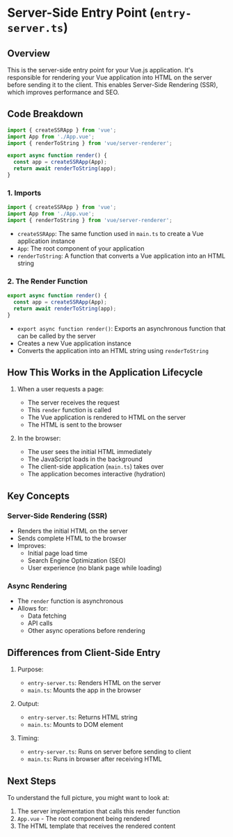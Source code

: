 # Server-Side Entry Point (`entry-server.ts`)

## Overview
This is the server-side entry point for your Vue.js application. It's responsible for rendering your Vue application into HTML on the server before sending it to the client. This enables Server-Side Rendering (SSR), which improves performance and SEO.

## Code Breakdown

```typescript
import { createSSRApp } from 'vue';
import App from './App.vue';
import { renderToString } from 'vue/server-renderer';

export async function render() {
  const app = createSSRApp(App);
  return await renderToString(app);
}
```

### 1. Imports
```typescript
import { createSSRApp } from 'vue';
import App from './App.vue';
import { renderToString } from 'vue/server-renderer';
```
- `createSSRApp`: The same function used in `main.ts` to create a Vue application instance
- `App`: The root component of your application
- `renderToString`: A function that converts a Vue application into an HTML string

### 2. The Render Function
```typescript
export async function render() {
  const app = createSSRApp(App);
  return await renderToString(app);
}
```
- `export async function render()`: Exports an asynchronous function that can be called by the server
- Creates a new Vue application instance
- Converts the application into an HTML string using `renderToString`

## How This Works in the Application Lifecycle

1. When a user requests a page:
   - The server receives the request
   - This `render` function is called
   - The Vue application is rendered to HTML on the server
   - The HTML is sent to the browser

2. In the browser:
   - The user sees the initial HTML immediately
   - The JavaScript loads in the background
   - The client-side application (`main.ts`) takes over
   - The application becomes interactive (hydration)

## Key Concepts

### Server-Side Rendering (SSR)
- Renders the initial HTML on the server
- Sends complete HTML to the browser
- Improves:
  - Initial page load time
  - Search Engine Optimization (SEO)
  - User experience (no blank page while loading)

### Async Rendering
- The `render` function is asynchronous
- Allows for:
  - Data fetching
  - API calls
  - Other async operations before rendering

## Differences from Client-Side Entry

1. Purpose:
   - `entry-server.ts`: Renders HTML on the server
   - `main.ts`: Mounts the app in the browser

2. Output:
   - `entry-server.ts`: Returns HTML string
   - `main.ts`: Mounts to DOM element

3. Timing:
   - `entry-server.ts`: Runs on server before sending to client
   - `main.ts`: Runs in browser after receiving HTML

## Next Steps
To understand the full picture, you might want to look at:
1. The server implementation that calls this render function
2. `App.vue` - The root component being rendered
3. The HTML template that receives the rendered content 